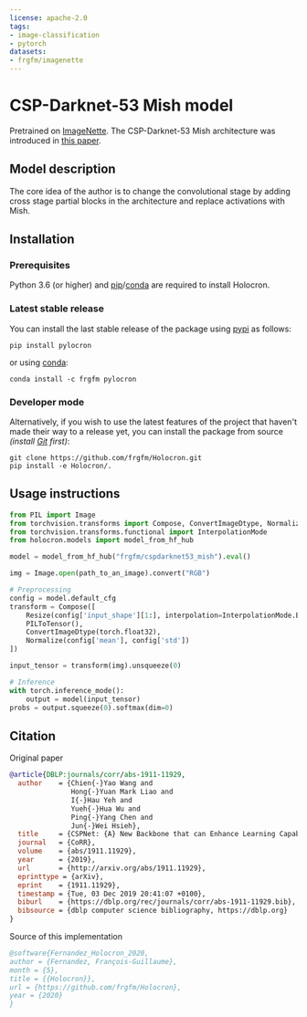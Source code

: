 ```yaml
---
license: apache-2.0
tags:
- image-classification
- pytorch
datasets:
- frgfm/imagenette
---
```



# CSP-Darknet-53 Mish model

Pretrained on [ImageNette](https://github.com/fastai/imagenette). The CSP-Darknet-53 Mish architecture was introduced in [this paper](https://arxiv.org/pdf/1911.11929.pdf).


## Model description

The core idea of the author is to change the convolutional stage by adding cross stage partial blocks in the architecture and replace activations with Mish.


## Installation

### Prerequisites

Python 3.6 (or higher) and [pip](https://pip.pypa.io/en/stable/)/[conda](https://docs.conda.io/en/latest/miniconda.html) are required to install Holocron.

### Latest stable release

You can install the last stable release of the package using [pypi](https://pypi.org/project/pylocron/) as follows:

```shell
pip install pylocron
```

or using [conda](https://anaconda.org/frgfm/pylocron):

```shell
conda install -c frgfm pylocron
```

### Developer mode

Alternatively, if you wish to use the latest features of the project that haven't made their way to a release yet, you can install the package from source *(install [Git](https://git-scm.com/book/en/v2/Getting-Started-Installing-Git) first)*:

```shell
git clone https://github.com/frgfm/Holocron.git
pip install -e Holocron/.
```


## Usage instructions

```python
from PIL import Image
from torchvision.transforms import Compose, ConvertImageDtype, Normalize, PILToTensor, Resize
from torchvision.transforms.functional import InterpolationMode
from holocron.models import model_from_hf_hub

model = model_from_hf_hub("frgfm/cspdarknet53_mish").eval()

img = Image.open(path_to_an_image).convert("RGB")

# Preprocessing
config = model.default_cfg
transform = Compose([
    Resize(config['input_shape'][1:], interpolation=InterpolationMode.BILINEAR),
    PILToTensor(),
    ConvertImageDtype(torch.float32),
    Normalize(config['mean'], config['std'])
])

input_tensor = transform(img).unsqueeze(0)

# Inference
with torch.inference_mode():
    output = model(input_tensor)
probs = output.squeeze(0).softmax(dim=0)
```


## Citation

Original paper

```bibtex
@article{DBLP:journals/corr/abs-1911-11929,
  author    = {Chien{-}Yao Wang and
               Hong{-}Yuan Mark Liao and
               I{-}Hau Yeh and
               Yueh{-}Hua Wu and
               Ping{-}Yang Chen and
               Jun{-}Wei Hsieh},
  title     = {CSPNet: {A} New Backbone that can Enhance Learning Capability of {CNN}},
  journal   = {CoRR},
  volume    = {abs/1911.11929},
  year      = {2019},
  url       = {http://arxiv.org/abs/1911.11929},
  eprinttype = {arXiv},
  eprint    = {1911.11929},
  timestamp = {Tue, 03 Dec 2019 20:41:07 +0100},
  biburl    = {https://dblp.org/rec/journals/corr/abs-1911-11929.bib},
  bibsource = {dblp computer science bibliography, https://dblp.org}
}
```

Source of this implementation

```bibtex
@software{Fernandez_Holocron_2020,
author = {Fernandez, François-Guillaume},
month = {5},
title = {{Holocron}},
url = {https://github.com/frgfm/Holocron},
year = {2020}
}
```
